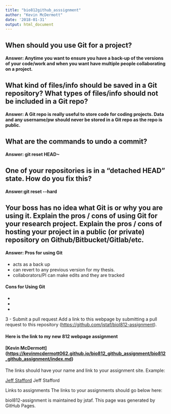 ```yaml
---
title: "bio812github_asssignment"
author: "Kevin McDermott"
date: '2018-01-31'
output: html_document
---
```




## When should you use Git for a project?

#### Answer: Anytime you want to ensure you have a back-up of the versions of your code/work and when you want have multiple people collaborating on a project.




## What kind of files/info should be saved in a Git repository? What types of files/info should not be included in a Git repo?

#### Answer: A Git repo is really useful to store code for coding projects. Data and any username/pw should never be stored in a Git repo as the repo is public.



## What are the commands to undo a commit?

#### Answer: git reset HEAD~
   


## One of your repositories is in a “detached HEAD” state. How do you fix this?

#### Answer:git reset --hard



## Your boss has no idea what Git is or why you are using it. Explain the pros / cons of using Git for your research project. Explain the pros / cons of hosting your project in a public (or private) repository on Github/Bitbucket/Gitlab/etc.

#### Answer: Pros for using Git

* acts as a back up
* can revert to any previous version for my thesis.
* collaborators/PI  can make edits and they are tracked

#### Cons for Using Git
*
*
*





3 - Submit a pull request
Add a link to this webpage by submitting a pull request to this repository (https://github.com/jstaf/biol812-assignment).

#### Here is the link to my new 812 webpage assignment
#### [Kevin McDermott] (https://kevinmcdermott062.github.io/bio812_github_assignment/bio812_github_assignment/index.md)

The links should have your name and link to your assignment site. Example:

[Jeff Stafford](https://jstaf.github.io/biol812-assignment)
Jeff Stafford

Links to assignments
The links to your assignments should go below here:

biol812-assignment is maintained by jstaf.
This page was generated by GitHub Pages.
